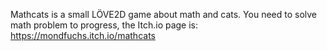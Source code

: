 Mathcats is a small LÖVE2D game about math and cats. You need to solve math problem to progress, the Itch.io page is: https://mondfuchs.itch.io/mathcats
